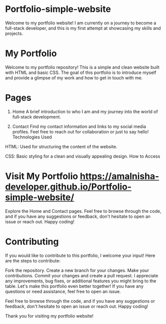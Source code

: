 # Portfolio-simple-website
Welcome to my portfolio website! I am currently on a journey to become a full-stack developer, and this is my first attempt at showcasing my skills and projects. 


# My Portfolio
Welcome to my portfolio repository! This is a simple and clean website built with HTML and basic CSS. The goal of this portfolio is to introduce myself and provide a glimpse of my work and how to get in touch with me.

# Pages
1. Home
A brief introduction to who I am and my journey into the world of full-stack development.

2. Contact
Find my contact information and links to my social media profiles. Feel free to reach out for collaboration or just to say hello!
Technologies Used

HTML: Used for structuring the content of the website.

CSS: Basic styling for a clean and visually appealing design.
How to Access
# Visit My Portfolio https://amalnisha-developer.github.io/Portfolio-simple-website/
Explore the Home and Contact pages.
Feel free to browse through the code, and if you have any suggestions or feedback, don't hesitate to open an issue or reach out. Happy coding!
# Contributing
If you would like to contribute to this portfolio, I welcome your input! Here are the steps to contribute:

Fork the repository.
Create a new branch for your changes.
Make your contributions.
Commit your changes and create a pull request.
I appreciate any improvements, bug fixes, or additional features you might bring to the table. Let's make this portfolio even better together! If you have any questions or need assistance, feel free to open an issue.

Feel free to browse through the code, and if you have any suggestions or feedback, don't hesitate to open an issue or reach out. Happy coding!

Thank you for visiting my portfolio website!

